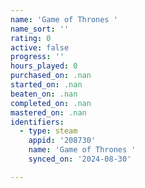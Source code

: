 ```yaml
---
name: 'Game of Thrones '
name_sort: ''
rating: 0
active: false
progress: ''
hours_played: 0
purchased_on: .nan
started_on: .nan
beaten_on: .nan
completed_on: .nan
mastered_on: .nan
identifiers:
  - type: steam
    appid: '208730'
    name: 'Game of Thrones '
    synced_on: '2024-08-30'

---
```

